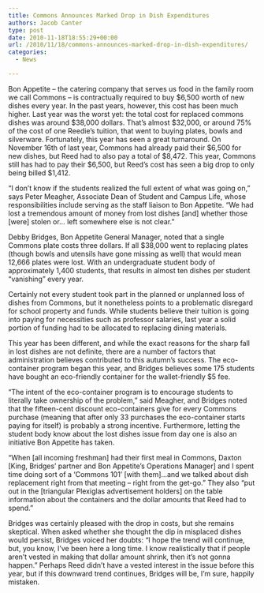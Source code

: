 ```yaml
---
title: Commons Announces Marked Drop in Dish Expenditures
authors: Jacob Canter
type: post
date: 2010-11-18T18:55:29+00:00
url: /2010/11/18/commons-announces-marked-drop-in-dish-expenditures/
categories:
  - News

---
```

Bon Appetite – the catering company that serves us food in the family room we call Commons – is contractually required to buy $6,500 worth of new dishes every year. In the past years, however, this cost has been much higher. Last year was the worst yet: the total cost for replaced commons dishes was around $38,000 dollars. That’s almost $32,000, or around 75% of the cost of one Reedie’s tuition, that went to buying plates, bowls and silverware. Fortunately, this year has seen a great turnaround. On November 16th of last year, Commons had already paid their $6,500 for new dishes, but Reed had to also pay a total of $8,472. This year, Commons still has had to pay their $6,500, but Reed’s cost has seen a big drop to only being billed $1,412.

“I don’t know if the students realized the full extent of what was going on,” says Peter Meagher, Associate Dean of Student and Campus Life, whose responsibilities include serving as the staff liaison to Bon Appetite. “We had lost a tremendous amount of money from lost dishes [and] whether those [were] stolen or… left somewhere else is not clear.”

Debby Bridges, Bon Appetite General Manager, noted that a single Commons plate costs three dollars. If all $38,000 went to replacing plates (though bowls and utensils have gone missing as well) that would mean 12,666 plates were lost. With an undergraduate student body of approximately 1,400 students, that results in almost ten dishes per student “vanishing” every year.

Certainly not every student took part in the planned or unplanned loss of dishes from Commons, but it nonetheless points to a problematic disregard for school property and funds. While students believe their tuition is going into paying for necessities such as professor salaries, last year a solid portion of funding had to be allocated to replacing dining materials.

This year has been different, and while the exact reasons for the sharp fall in lost dishes are not definite, there are a number of factors that administration believes contributed to this autumn’s success. The eco-container program began this year, and Bridges believes some 175 students have bought an eco-friendly container for the wallet-friendly $5 fee.

“The intent of the eco-container program is to encourage students to literally take ownership of the problem,” said Meagher, and Bridges noted that the fifteen-cent discount eco-containers give for every Commons purchase (meaning that after only 33 purchases the eco-container starts paying for itself) is probably a strong incentive. Furthermore, letting the student body know about the lost dishes issue from day one is also an initiative Bon Appetite has taken.

“When [all incoming freshman] had their first meal in Commons, Daxton [King, Bridges’ partner and Bon Appetite’s Operations Manager] and I spent time doing sort of a ‘Commons 101’ [with them]…and we talked about dish replacement right from that meeting – right from the get-go.” They also “put out in the [triangular Plexiglas advertisement holders] on the table information about the containers and the dollar amounts that Reed had to spend.”

Bridges was certainly pleased with the drop in costs, but she remains skeptical. When asked whether she thought the dip in misplaced dishes would persist, Bridges voiced her doubts: “I hope the trend will continue, but, you know, I’ve been here a long time. I know realistically that if people aren’t vested in making that dollar amount shrink, then it’s not gonna happen.” Perhaps Reed didn’t have a vested interest in the issue before this year, but if this downward trend continues, Bridges will be, I’m sure, happily mistaken.